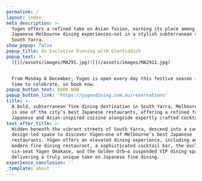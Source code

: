 ```yaml
---
permalink: /
layout: index
meta_description: >-
  Yugen offers a refined take on Asian fusion, earning its place among the best
  Japanese Melbourne dining experiences—set in a stylish subterranean space in
  South Yarra.
show_popup: false
popup_title: An Exclusive Evening with Glenfiddich
popup_text: >
  ![](/assets/images/MA291.jpg)![](/assets/images/MA2911.jpg)


  From Monday 8 December, Yugen is open every day this festive season — more
  time to celebrate, so book now.
popup_button_text: BOOK NOW
popup_button_link: 'https://yugendining.com.au/reservations'
title: >-
  A bold, subterranean fine dining destination in South Yarra, Melbourne—Yūgen
  is one of the city’s best Japanese restaurants, offering a refined fusion of
  Japanese and Asian-inspired cuisine alongside expertly crafted cocktails.
text_after_title: >-
  Hidden beneath the vibrant streets of South Yarra, descend into a cavernous,
  design-led space to discover Yūgen–one of Melbourne’s best Japanese
  restaurants. Yūgen offers an elevated dining experience, including an 85-seat
  modern fine dining restaurant, a sophisticated cocktail bar, the exclusive
  six-seat Yūgen Omakase, and the Golden Orb—a suspended VIP dining space
  delivering a truly unique take on Japanese fine dining.
experience_conclusion: ''
_template: about
---
```


